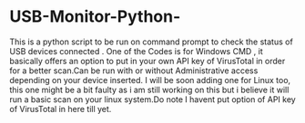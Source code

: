 # USB-Monitor-Python-
This is a python script to be run on command prompt to check the status of USB devices connected .
One of the Codes is for Windows CMD , it basically offers an option to put in your own API key of VirusTotal in order for a better scan.Can be run with or without Administrative access depending on your device inserted. 
I will be soon adding  one  for Linux too, this one might be a bit faulty as i am still working on this but i believe it will run a basic scan on your linux  system.Do note I havent put option of API key of VirusTotal in here till yet.
